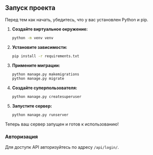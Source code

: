 ## Запуск проекта

Перед тем как начать, убедитесь, что у вас установлен Python и pip.

1. **Создайте виртуальное окружение:**

    ```bash
    python -m venv venv
    ```

2. **Установите зависимости:**

    ```bash
    pip install -r requirements.txt
    ```

3. **Примените миграции:**

    ```bash
    python manage.py makemigrations
    python manage.py migrate
    ```

4. **Создайте суперпользователя:**

    ```bash
    python manage.py createsuperuser
    ```

5. **Запустите сервер:**

    ```bash
    python manage.py runserver
    ```

Теперь ваш сервер запущен и готов к использованию!

### Авторизация

Для доступк API авторизуйтесь по адресу `/api/login/`.





